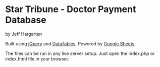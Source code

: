 Star Tribune - Doctor Payment Database
================

by Jeff Hargarten

Built using [jQuery](https://github.com/jquery/jquery) and [DataTables](https://www.datatables.net/). Powered by [Google Sheets](https://www.google.com/sheets/about/).

The files can be run in any live server setup. Just open the index.php or index.html file in your browser.